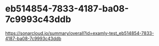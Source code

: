 # eb514854-7833-4187-ba08-7c9993c43ddb
https://sonarcloud.io/summary/overall?id=examly-test_eb514854-7833-4187-ba08-7c9993c43ddb
